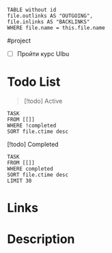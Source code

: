 ```dataview 	
TABLE without id	
file.outlinks AS "OUTGOING", 	
file.inlinks AS "BACKLINKS"	
WHERE file.name = this.file.name 
```


#project 
- [ ] Пройти курс Ulbu
# Todo List
>[!todo] Active
```dataview
TASK
FROM [[]]
WHERE !completed
SORT file.ctime desc
```

[!todo] Completed
```dataview
TASK
FROM [[]]
WHERE completed
SORT file.ctime desc
LIMIT 30
```

# Links

# Description

